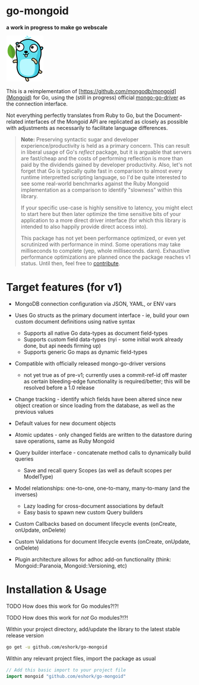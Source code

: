# go-mongoid

**a work in progress to make go webscale**


![alt text](etc/assets/go-mongoid-100.png "Mongoid for Go")


This is a reimplementation of [https://github.com/mongodb/mongoid](Mongoid) for Go, using the (still in progress) official [mongo-go-driver](https://github.com/mongodb/mongo-go-driver) as the connection interface.

Not everything perfectly translates from Ruby to Go, but the Document-related interfaces of the Mongoid API are replicated as closely as possible with adjustments as necessarily to facilitate language differences.

> **Note:** Preserving syntactic sugar and developer experience/productivity is held as a primary concern. This can result in liberal usage of Go's _reflect_ package, but it is arguable that servers are fast/cheap and the costs of performing reflection is more than paid by the dividends gained by developer productivity. Also, let's not forget that Go is typically quite fast in comparison to almost every runtime interpretted scripting language, so I'd be quite interested to see some real-world benchmarks against the Ruby Mongoid implementation as a comparison to identify "slowness" within this library.
>
> If your specific use-case is highly sensitive to latency, you might elect to start here but then later optimize the time sensitive bits of your application to a more direct driver interface (for which this library is intended to also happily provide direct access into).
>
> This package has not yet been performance optimized, or even yet scrutinized with performance in mind. Some operations may take milliseconds to complete (yep, whole milliseconds. darn). Exhaustive performance optimizations are planned once the package reaches v1 status. Until then, feel free to [contribute](CONTRIBUTING.md).

# Target features (for v1)

- MongoDB connection configuration via JSON, YAML, or ENV vars

- Uses Go structs as the primary document interface - ie, build your own custom document definitions using native syntax
  - Supports all native Go data-types as document field-types
  - Supports custom field data-types (nyi - some initial work already done, but api needs firming up)
  - Supports generic Go maps as dynamic field-types

- Compatible with officially released mongo-go-driver versions
  - not yet true as of pre-v1; currently uses a commit-ref-id off master as certain bleeding-edge functionality is required/better; this will be resolved before a 1.0 release

- Change tracking - identify which fields have been altered since new object creation or since loading from the database, as well as the previous values

- Default values for new document objects

- Atomic updates - only changed fields are written to the datastore during save operations, same as Ruby Mongoid

- Query builder interface - concatenate method calls to dynamically build queries
  - Save and recall query Scopes (as well as default scopes per ModelType)

- Model relationships: one-to-one, one-to-many, many-to-many (and the inverses)
  - Lazy loading for cross-document associations by default
  - Easy basis to spawn new custom Query builders

- Custom Callbacks based on document lifecycle events (onCreate, onUpdate, onDelete)

- Custom Validations for document lifecycle events (onCreate, onUpdate, onDelete)

- Plugin architecture allows for adhoc add-on functionality (think: Mongoid::Paranoia, Mongoid::Versioning, etc)

# Installation & Usage

TODO How does this work for Go modules?!?!

TODO How does this work for _not_ Go modules?!?!

Within your project directory, add/update the library to the latest stable release version

```bash
go get -u github.com/eshork/go-mongoid
```

Within any relevant project files, import the package as usual
```go
// Add this basic import to your project file
import mongoid "github.com/eshork/go-mongoid"
```
